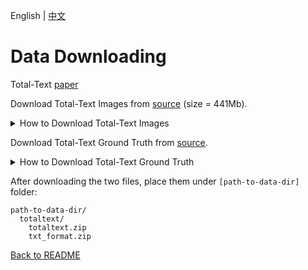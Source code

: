 English | [中文](../../cn/datasets/totaltext.md)

# Data Downloading

Total-Text [paper](https://arxiv.org/abs/1710.10400)

Download Total-Text Images from [source](https://github.com/cs-chan/Total-Text-Dataset/tree/master/Dataset)  (size = 441Mb).

<details>
  <summary>How to Download Total-Text Images</summary>

   The Total-Text dataset can be downloaded at [this https URL](https://drive.google.com/file/d/1bC68CzsSVTusZVvOkk7imSZSbgD1MqK2/view?usp=sharing) (size = 441Mb).

</details>

Download Total-Text Ground Truth from [source](https://github.com/cs-chan/Total-Text-Dataset/tree/master/Groundtruth/Text).

<details>
  <summary>How to Download Total-Text Ground Truth</summary>

   The groundtruth of the Total-Text dataset can be downloaded through  [this https URL](https://drive.google.com/file/d/1v-pd-74EkZ3dWe6k0qppRtetjdPQ3ms1/view?usp=sharing) for text file format('.txt').

</details>


After downloading the two files, place them under `[path-to-data-dir]` folder:
```
path-to-data-dir/
  totaltext/
    totaltext.zip
    txt_format.zip

```

[Back to README](../../../tools/dataset_converters/README.md)
